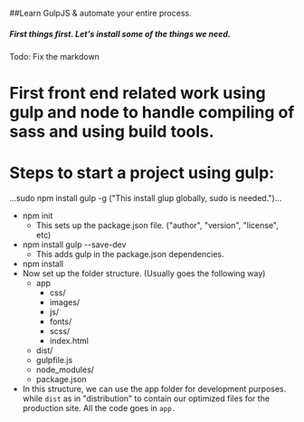 ##Learn GulpJS & automate your entire process.

<h5>First things first. Let's install some of the things we need.</h5>



Todo:
Fix the markdown

First front end related work using gulp and node to handle compiling of sass and using build tools.
==========

Steps to start a project using gulp:
============
  ...sudo npm install gulp -g ("This install glup globally, sudo is needed.")...
  * npm init
    - This sets up the package.json file. ("author", "version", "license", etc)
  * npm install gulp --save-dev
    - This adds gulp in the package.json dependencies.
  * npm install
  * Now set up the folder structure. (Usually goes the following way)
    - app
      - css/
      - images/
      - js/
      - fonts/
      - scss/
      - index.html
    - dist/
    - gulpfile.js
    - node_modules/
    - package.json
  * In this structure, we can use the app folder for development purposes. while `dist` as in "distribution" to contain our optimized files for the production site. All the code goes in `app.`
